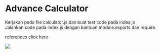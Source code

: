 # Advance Calculator

Kerjakan pada file calculator.js dan buat test code pada index.js  
Jalankan code pada index.js dengan bantuan module.exports dan require.

[references click here](https://www.tutorialsteacher.com/nodejs/nodejs-module-exports)

![](https://cdn.discordapp.com/attachments/770167942687490078/826986357229355069/moduleexports.png)